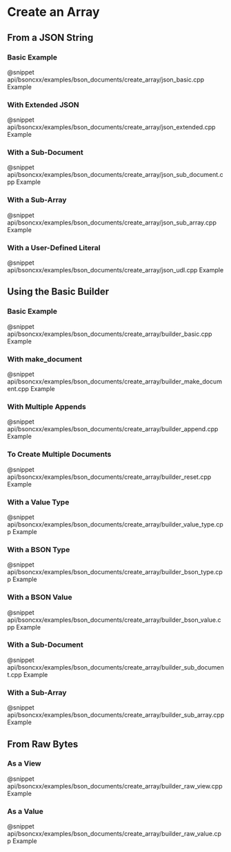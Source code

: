 # Create an Array

## From a JSON String

### Basic Example

@snippet api/bsoncxx/examples/bson_documents/create_array/json_basic.cpp Example

### With Extended JSON

@snippet api/bsoncxx/examples/bson_documents/create_array/json_extended.cpp Example

### With a Sub-Document

@snippet api/bsoncxx/examples/bson_documents/create_array/json_sub_document.cpp Example

### With a Sub-Array

@snippet api/bsoncxx/examples/bson_documents/create_array/json_sub_array.cpp Example

### With a User-Defined Literal

@snippet api/bsoncxx/examples/bson_documents/create_array/json_udl.cpp Example

## Using the Basic Builder

### Basic Example

@snippet api/bsoncxx/examples/bson_documents/create_array/builder_basic.cpp Example

### With make_document

@snippet api/bsoncxx/examples/bson_documents/create_array/builder_make_document.cpp Example

### With Multiple Appends

@snippet api/bsoncxx/examples/bson_documents/create_array/builder_append.cpp Example

### To Create Multiple Documents

@snippet api/bsoncxx/examples/bson_documents/create_array/builder_reset.cpp Example

### With a Value Type

@snippet api/bsoncxx/examples/bson_documents/create_array/builder_value_type.cpp Example

### With a BSON Type

@snippet api/bsoncxx/examples/bson_documents/create_array/builder_bson_type.cpp Example

### With a BSON Value

@snippet api/bsoncxx/examples/bson_documents/create_array/builder_bson_value.cpp Example

### With a Sub-Document

@snippet api/bsoncxx/examples/bson_documents/create_array/builder_sub_document.cpp Example

### With a Sub-Array

@snippet api/bsoncxx/examples/bson_documents/create_array/builder_sub_array.cpp Example

## From Raw Bytes

### As a View

@snippet api/bsoncxx/examples/bson_documents/create_array/builder_raw_view.cpp Example

### As a Value

@snippet api/bsoncxx/examples/bson_documents/create_array/builder_raw_value.cpp Example
